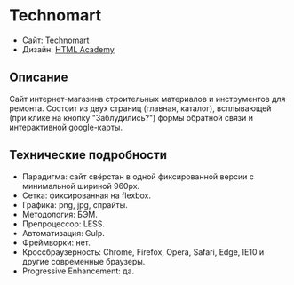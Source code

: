 # Technomart

* Сайт: [Technomart](https://rhm5.github.io/Technomart/)
* Дизайн: [HTML Academy](https://htmlacademy.ru/)

## Описание

Сайт интернет-магазина строительных материалов и инструментов для ремонта. Состоит из двух страниц (главная, каталог), всплывающей (при клике на кнопку "Заблудились?") формы обратной связи и интерактивной google-карты.


## Технические подробности

* Парадигма: сайт свёрстан в одной фиксированной версии с минимальной шириной 960px.
* Сетка: фиксированная на flexbox.
* Графика: png, jpg, спрайты.
* Методология: БЭМ.
* Препроцессор: LESS.
* Автоматизация: Gulp.
* Фреймворки: нет.
* Кроссбраузерность: Chrome, Firefox, Opera, Safari, Edge, IE10 и другие современные браузеры.
* Progressive Enhancement: да.
